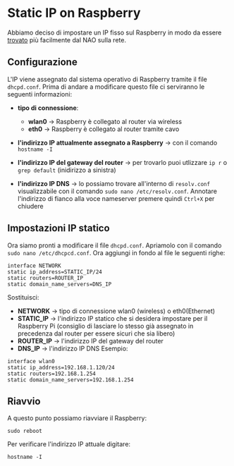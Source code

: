 # Static IP on Raspberry
Abbiamo deciso di impostare un IP fisso sul Raspberry in modo da essere [trovato](https://github.com/GalileiIsNao-2023/NAO-Raspberry_python-socket) più facilmente dal NAO sulla rete.

## Configurazione
L'IP viene assegnato dal sistema operativo di Raspberry tramite il file `dhcpd.conf`. Prima di andare a modificare questo file ci serviranno le seguenti informazioni:

- **tipo di connessione**:
    - **wlan0** → Raspberry è collegato al router via wireless
    - **eth0** → Raspberry è collegato al router tramite cavo

- **l'indirizzo IP attualmente assegnato a Raspberry** → con il comando `hostname -I`

- **l'indirizzo IP del gateway del router** → per trovarlo puoi utlizzare `ip r` o `grep default` (inidirizzo a sinistra)

- **l'indirizzo IP DNS** → lo possiamo trovare all'interno di `resolv.conf` visualizzabile con il comando `sudo nano /etc/resolv.conf`. Annotare l'indirizzo di fianco alla voce nameserver premere quindi `Ctrl+X` per chiudere


## Impostazioni IP statico
Ora siamo pronti a modificare il file `dhcpd.conf`. Apriamolo con il comando `sudo nano /etc/dhcpcd.conf`.
Ora aggiungi in fondo al file le seguenti righe:
```
interface NETWORK
static ip_address=STATIC_IP/24
static routers=ROUTER_IP
static domain_name_servers=DNS_IP
```
Sostituisci:
- **NETWORK** → tipo di connessione wlan0 (wireless) o eth0(Ethernet)
- **STATIC_IP** → l'indirizzo IP statico che si desidera impostare per il Raspberry Pi (consiglio di lasciare lo stesso già assegnato in precedenza dal router per essere sicuri che sia libero)
- **ROUTER_IP** → l'indirizzo IP del gateway del router
- **DNS_IP** → l'indirizzo IP DNS
Esempio:
```
interface wlan0
static ip_address=192.168.1.120/24
static routers=192.168.1.254
static domain_name_servers=192.168.1.254
```

## Riavvio
A questo punto possiamo riavviare il Raspberry:
```
sudo reboot
```

Per verificare l'indirizzo IP attuale digitare:
```
hostname -I
```

